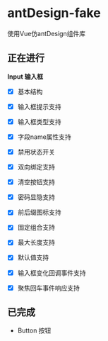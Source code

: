 # antDesign-fake
使用Vue仿antDesign组件库



## 正在进行

**Input 输入框**

* [x] 基本结构
* [x] 输入框提示支持
* [x] 输入框类型支持
* [x] 字段name属性支持
* [x] 禁用状态开关
* [x] 双向绑定支持
* [x] 清空按钮支持
* [x] 密码显隐支持
* [x] 前后缀图标支持
* [x] 固定组合支持
* [x] 最大长度支持
* [x] 默认值支持
* [x] 输入框变化回调事件支持
* [x] 聚焦回车事件响应支持



## 已完成

* Button 按钮